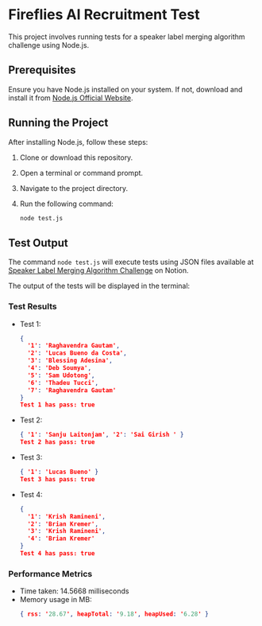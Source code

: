 # Fireflies AI Recruitment Test

This project involves running tests for a speaker label merging algorithm challenge using Node.js.

## Prerequisites

Ensure you have Node.js installed on your system. If not, download and install it from [Node.js Official Website](https://nodejs.org/en/download).

## Running the Project

After installing Node.js, follow these steps:

1. Clone or download this repository.
2. Open a terminal or command prompt.
3. Navigate to the project directory.
4. Run the following command:

    ```bash
    node test.js
    ```

## Test Output

The command `node test.js` will execute tests using JSON files available at [Speaker Label Merging Algorithm Challenge](https://fireflies.notion.site/Speaker-Label-merging-algorithm-challenge-806960df935c49f29cca86f2571231d9) on Notion.

The output of the tests will be displayed in the terminal:

### Test Results

- Test 1:
    ```json
    {
      '1': 'Raghavendra Gautam',
      '2': 'Lucas Bueno da Costa',
      '3': 'Blessing Adesina',
      '4': 'Deb Soumya',
      '5': 'Sam Udotong',
      '6': 'Thadeu Tucci',
      '7': 'Raghavendra Gautam'
    }
    Test 1 has pass: true
    ```

- Test 2:
    ```json
    { '1': 'Sanju Laitonjam', '2': 'Sai Girish ' }
    Test 2 has pass: true
    ```

- Test 3:
    ```json
    { '1': 'Lucas Bueno' }
    Test 3 has pass: true
    ```

- Test 4:
    ```json
    {
      '1': 'Krish Ramineni',
      '2': 'Brian Kremer',
      '3': 'Krish Ramineni',
      '4': 'Brian Kremer'
    }
    Test 4 has pass: true
    ```

### Performance Metrics

- Time taken: 14.5668 milliseconds
- Memory usage in MB:
    ```json
    { rss: '28.67', heapTotal: '9.18', heapUsed: '6.28' }
    ```

